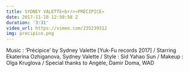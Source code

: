 ```yaml
---
title: SYDNEY VALETTE<br/>«PRÉCIPICE»
date: 2017-11-18 12:50:58 Z
duration: '3:31'
video_url: https://vimeo.com/235239312
img: precipice.png
---
```


Music : ‘Précipice’ by Sydney Valette [Yuk-Fu records 2017] / Starring Ekaterina Ozhiganova, Sydney Valette / Style : Sid Yahao Sun / Makeup : Olga Kruglova / Special thanks to Angèle, Damir Doma, WAD
<BR>
  <BR><BR>